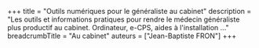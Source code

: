 +++
title = "Outils numériques pour le généraliste au cabinet"
description = "Les outils et informations pratiques pour rendre le médecin généraliste plus productif au cabinet. Ordinateur, e-CPS, aides à l'installation ..."
breadcrumbTitle = "Au cabinet"
auteurs = ["Jean-Baptiste FRON"]
+++
